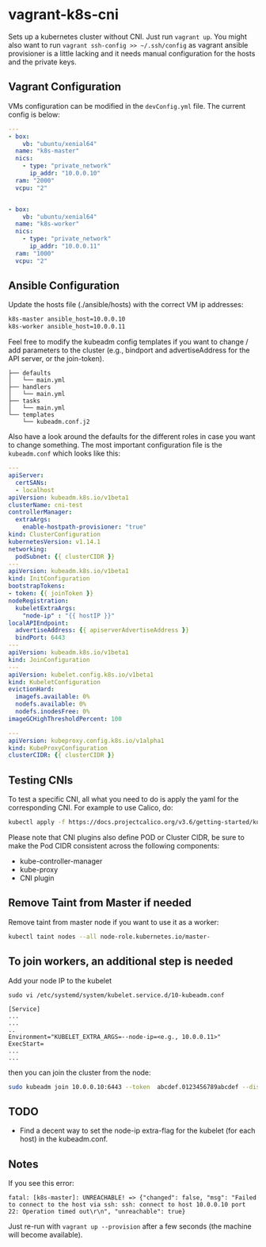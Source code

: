 # vagrant-k8s-cni

Sets up a kubernetes cluster without CNI. Just run `vagrant up`. You might also want to run `vagrant ssh-config >> ~/.ssh/config` as vagrant ansible provisioner is a little lacking and it needs manual configuration for the hosts and the private keys.

## Vagrant Configuration

VMs configuration can be modified in the `devConfig.yml` file. The current config is below:

```yaml
---
- box:
    vb: "ubuntu/xenial64"
  name: "k8s-master"
  nics:
    - type: "private_network"
      ip_addr: "10.0.0.10"
  ram: "2000"
  vcpu: "2"


- box:
    vb: "ubuntu/xenial64"
  name: "k8s-worker"
  nics:
    - type: "private_network"
      ip_addr: "10.0.0.11"
  ram: "1000"
  vcpu: "2"
```

## Ansible Configuration

Update the hosts file (./ansible/hosts) with the correct VM ip addresses:

```bash
k8s-master ansible_host=10.0.0.10
k8s-worker ansible_host=10.0.0.11
```

Feel free to modify the kubeadm config templates if you want to change / add parameters to the cluster (e.g., bindport and advertiseAddress for the API server, or the join-token).

```console
├── defaults
│   └── main.yml
├── handlers
│   └── main.yml
├── tasks
│   └── main.yml
└── templates
    └── kubeadm.conf.j2
```

Also have a look around the defaults for the different roles in case you want to change something. The most important configuration file is the `kubeadm.conf` which looks like this:

```yaml
---
apiServer:
  certSANs:
  - localhost
apiVersion: kubeadm.k8s.io/v1beta1
clusterName: cni-test
controllerManager:
  extraArgs:
    enable-hostpath-provisioner: "true"
kind: ClusterConfiguration
kubernetesVersion: v1.14.1
networking:
  podSubnet: {{ clusterCIDR }}
---
apiVersion: kubeadm.k8s.io/v1beta1
kind: InitConfiguration
bootstrapTokens:
- token: {{ joinToken }}
nodeRegistration:
  kubeletExtraArgs:
    "node-ip" : "{{ hostIP }}"
localAPIEndpoint:
  advertiseAddress: {{ apiserverAdvertiseAddress }}
  bindPort: 6443
---
apiVersion: kubeadm.k8s.io/v1beta1
kind: JoinConfiguration
---
apiVersion: kubelet.config.k8s.io/v1beta1
kind: KubeletConfiguration
evictionHard:
  imagefs.available: 0%
  nodefs.available: 0%
  nodefs.inodesFree: 0%
imageGCHighThresholdPercent: 100

---
apiVersion: kubeproxy.config.k8s.io/v1alpha1
kind: KubeProxyConfiguration
clusterCIDR: {{ clusterCIDR }}
```

## Testing CNIs

To test a specific CNI, all what you need to do is apply the yaml for the corresponding CNI. For example to use Calico, do:

```bash
kubectl apply -f https://docs.projectcalico.org/v3.6/getting-started/kubernetes/installation/hosted/kubernetes-datastore/calico-networking/1.7/calico.yaml
```

Please note that CNI plugins also define POD or Cluster CIDR, be sure to make the Pod CIDR consistent across the following components:

- kube-controller-manager
- kube-proxy
- CNI plugin

## Remove Taint from Master if needed

Remove taint from master node if you want to use it as a worker:

```bash
kubectl taint nodes --all node-role.kubernetes.io/master-
```

## To join workers, an additional step is needed

Add your node IP to the kubelet

```console
sudo vi /etc/systemd/system/kubelet.service.d/10-kubeadm.conf

[Service]
...
...
..
Environment="KUBELET_EXTRA_ARGS=--node-ip=<e.g., 10.0.0.11>"
ExecStart=
...
...
```

then you can join the cluster from the node:

```bash
sudo kubeadm join 10.0.0.10:6443 --token  abcdef.0123456789abcdef --discovery-token-unsafe-skip-ca-verification --ignore-preflight-errors=all
```

## TODO

- Find a decent way to set the node-ip extra-flag for the kubelet (for each host) in the kubeadm.conf.


## Notes 

If you see this error:

```error
fatal: [k8s-master]: UNREACHABLE! => {"changed": false, "msg": "Failed to connect to the host via ssh: ssh: connect to host 10.0.0.10 port 22: Operation timed out\r\n", "unreachable": true}
```

Just re-run with `vagrant up --provision` after a few seconds (the machine will become available).